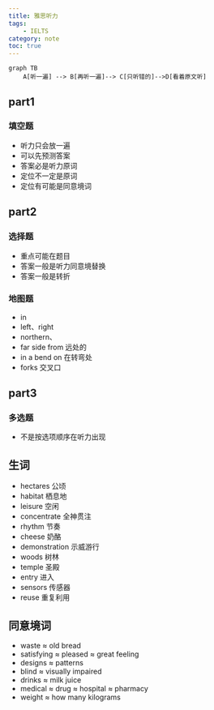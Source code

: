 ```yaml
---
title: 雅思听力
tags:
    - IELTS
category: note
toc: true
---
```


```mermaid
graph TB
    A[听一遍] --> B[再听一遍]--> C[只听错的]-->D[看着原文听]
```

## part1

### 填空题

* 听力只会放一遍
* 可以先预测答案
* 答案必是听力原词
* 定位不一定是原词
* 定位有可能是同意境词

## part2

### 选择题

* 重点可能在题目
* 答案一般是听力同意境替换
* 答案一般是转折

### 地图题

* in
* left、right
* northern、
* far side from 远处的
* in a bend on 在转弯处
* forks 交叉口

## part3

### 多选题

* 不是按选项顺序在听力出现

## 生词

* hectares 公顷
* habitat 栖息地
* leisure 空闲
* concentrate 全神贯注
* rhythm 节奏
* cheese 奶酪
* demonstration 示威游行
* woods 树林
* temple 圣殿
* entry 进入
* sensors 传感器
* reuse 重复利用

## 同意境词

* waste ≈ old bread
* satisfying ≈ pleased ≈ great feeling
* designs ≈ patterns
* blind ≈ visually impaired
* drinks ≈ milk juice
* medical ≈ drug ≈ hospital ≈ pharmacy
* weight ≈ how many kilograms
